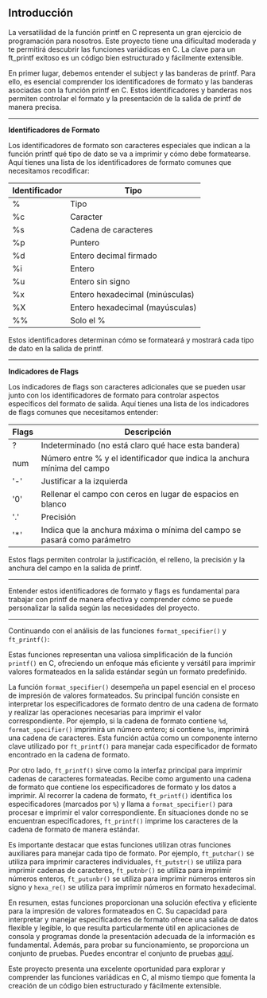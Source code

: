 Introducción
---
La versatilidad de la función printf en C representa un gran ejercicio de programación para nosotros. Este proyecto tiene una dificultad moderada y te permitirá descubrir las funciones variádicas en C. La clave para un ft_printf exitoso es un código bien estructurado y fácilmente extensible.

En primer lugar, debemos entender el subject y las banderas de printf. Para ello, es esencial comprender los identificadores de formato y las banderas asociadas con la función printf en C. Estos identificadores y banderas nos permiten controlar el formato y la presentación de la salida de printf de manera precisa.

---

**Identificadores de Formato**

Los identificadores de formato son caracteres especiales que indican a la función printf qué tipo de dato se va a imprimir y cómo debe formatearse. Aquí tienes una lista de los identificadores de formato comunes que necesitamos recodificar:

| Identificador | Tipo                            |
|---------------|---------------------------------|
| %             | Tipo                            |
| %c            | Caracter                        |
| %s            | Cadena de caracteres           |
| %p            | Puntero                         |
| %d            | Entero decimal firmado         |
| %i            | Entero                          |
| %u            | Entero sin signo               |
| %x            | Entero hexadecimal (minúsculas)|
| %X            | Entero hexadecimal (mayúsculas)|
| %%            | Solo el %                       |

Estos identificadores determinan cómo se formateará y mostrará cada tipo de dato en la salida de printf.

---

**Indicadores de Flags**

Los indicadores de flags son caracteres adicionales que se pueden usar junto con los identificadores de formato para controlar aspectos específicos del formato de salida. Aquí tienes una lista de los indicadores de flags comunes que necesitamos entender:

| Flags | Descripción                                                                   |
|-------|------------------------------------------------------------------------------|
| ?     | Indeterminado (no está claro qué hace esta bandera)                         |
| num   | Número entre % y el identificador que indica la anchura mínima del campo    |
| '-'   | Justificar a la izquierda                                                    |
| '0'   | Rellenar el campo con ceros en lugar de espacios en blanco                   |
| '.'   | Precisión                                                                     |
| '*'   | Indica que la anchura máxima o mínima del campo se pasará como parámetro    |

Estos flags permiten controlar la justificación, el relleno, la precisión y la anchura del campo en la salida de printf.

---

Entender estos identificadores de formato y flags es fundamental para trabajar con printf de manera efectiva y comprender cómo se puede personalizar la salida según las necesidades del proyecto.

---
Continuando con el análisis de las funciones `format_specifier()` y `ft_printf()`:

Estas funciones representan una valiosa simplificación de la función `printf()` en C, ofreciendo un enfoque más eficiente y versátil para imprimir valores formateados en la salida estándar según un formato predefinido.

La función `format_specifier()` desempeña un papel esencial en el proceso de impresión de valores formateados. Su principal función consiste en interpretar los especificadores de formato dentro de una cadena de formato y realizar las operaciones necesarias para imprimir el valor correspondiente. Por ejemplo, si la cadena de formato contiene `%d`, `format_specifier()` imprimirá un número entero; si contiene `%s`, imprimirá una cadena de caracteres. Esta función actúa como un componente interno clave utilizado por `ft_printf()` para manejar cada especificador de formato encontrado en la cadena de formato.

Por otro lado, `ft_printf()` sirve como la interfaz principal para imprimir cadenas de caracteres formateadas. Recibe como argumento una cadena de formato que contiene los especificadores de formato y los datos a imprimir. Al recorrer la cadena de formato, `ft_printf()` identifica los especificadores (marcados por `%`) y llama a `format_specifier()` para procesar e imprimir el valor correspondiente. En situaciones donde no se encuentran especificadores, `ft_printf()` imprime los caracteres de la cadena de formato de manera estándar.

Es importante destacar que estas funciones utilizan otras funciones auxiliares para manejar cada tipo de formato. Por ejemplo, `ft_putchar()` se utiliza para imprimir caracteres individuales, `ft_putstr()` se utiliza para imprimir cadenas de caracteres, `ft_putnbr()` se utiliza para imprimir números enteros, `ft_putunbr()` se utiliza para imprimir números enteros sin signo y `hexa_re()` se utiliza para imprimir números en formato hexadecimal.

En resumen, estas funciones proporcionan una solución efectiva y eficiente para la impresión de valores formateados en C. Su capacidad para interpretar y manejar especificadores de formato ofrece una salida de datos flexible y legible, lo que resulta particularmente útil en aplicaciones de consola y programas donde la presentación adecuada de la información es fundamental. Además, para probar su funcionamiento, se proporciona un conjunto de pruebas. Puedes encontrar el conjunto de pruebas [aquí]([https://www.example.com](https://github.com/ELIESSR/printf/blob/master/main.c)).

Este proyecto presenta una excelente oportunidad para explorar y comprender las funciones variádicas en C, al mismo tiempo que fomenta la creación de un código bien estructurado y fácilmente extensible.
